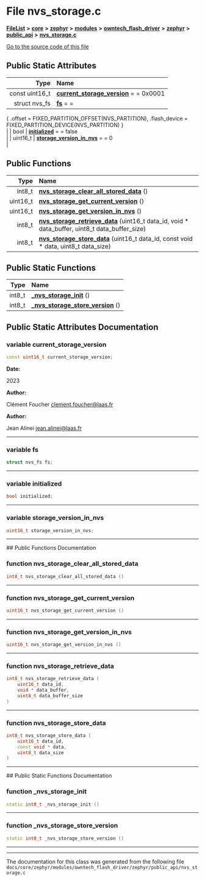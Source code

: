

# File nvs\_storage.c



[**FileList**](files.md) **>** [**core**](dir_771164b9325b04f1442f7a3ffa8ecb89.md) **>** [**zephyr**](dir_09002e7ce91f09aeb040dfd1861a47f4.md) **>** [**modules**](dir_6d0fb8ab814c517e7f155fb837e32f72.md) **>** [**owntech\_flash\_driver**](dir_47b8019f52d29447200a9fe029247d2f.md) **>** [**zephyr**](dir_b20d16dae1dc20106d56014478318b72.md) **>** [**public\_api**](dir_ce5a725b60c8953eacf539a6c77604d3.md) **>** [**nvs\_storage.c**](nvs__storage_8c.md)

[Go to the source code of this file](nvs__storage_8c_source.md)


























## Public Static Attributes

| Type | Name |
| ---: | :--- |
|  const uint16\_t | [**current\_storage\_version**](#variable-current_storage_version)   = = 0x0001<br> |
|  struct nvs\_fs | [**fs**](#variable-fs)   = =
{
	.offset       = FIXED\_PARTITION\_OFFSET(NVS\_PARTITION),
	.flash\_device = FIXED\_PARTITION\_DEVICE(NVS\_PARTITION)
}<br> |
|  bool | [**initialized**](#variable-initialized)   = = false<br> |
|  uint16\_t | [**storage\_version\_in\_nvs**](#variable-storage_version_in_nvs)   = = 0<br> |














## Public Functions

| Type | Name |
| ---: | :--- |
|  int8\_t | [**nvs\_storage\_clear\_all\_stored\_data**](#function-nvs_storage_clear_all_stored_data) () <br> |
|  uint16\_t | [**nvs\_storage\_get\_current\_version**](#function-nvs_storage_get_current_version) () <br> |
|  uint16\_t | [**nvs\_storage\_get\_version\_in\_nvs**](#function-nvs_storage_get_version_in_nvs) () <br> |
|  int8\_t | [**nvs\_storage\_retrieve\_data**](#function-nvs_storage_retrieve_data) (uint16\_t data\_id, void \* data\_buffer, uint8\_t data\_buffer\_size) <br> |
|  int8\_t | [**nvs\_storage\_store\_data**](#function-nvs_storage_store_data) (uint16\_t data\_id, const void \* data, uint8\_t data\_size) <br> |


## Public Static Functions

| Type | Name |
| ---: | :--- |
|  int8\_t | [**\_nvs\_storage\_init**](#function-_nvs_storage_init) () <br> |
|  int8\_t | [**\_nvs\_storage\_store\_version**](#function-_nvs_storage_store_version) () <br> |


























## Public Static Attributes Documentation




### variable current\_storage\_version 


```C++
const uint16_t current_storage_version;
```





**Date:**

2023




**Author:**

Clément Foucher [clement.foucher@laas.fr](mailto:clement.foucher@laas.fr) 




**Author:**

Jean Alinei [jean.alinei@laas.fr](mailto:jean.alinei@laas.fr) 





        

<hr>



### variable fs 

```C++
struct nvs_fs fs;
```




<hr>



### variable initialized 

```C++
bool initialized;
```




<hr>



### variable storage\_version\_in\_nvs 

```C++
uint16_t storage_version_in_nvs;
```




<hr>
## Public Functions Documentation




### function nvs\_storage\_clear\_all\_stored\_data 

```C++
int8_t nvs_storage_clear_all_stored_data () 
```




<hr>



### function nvs\_storage\_get\_current\_version 

```C++
uint16_t nvs_storage_get_current_version () 
```




<hr>



### function nvs\_storage\_get\_version\_in\_nvs 

```C++
uint16_t nvs_storage_get_version_in_nvs () 
```




<hr>



### function nvs\_storage\_retrieve\_data 

```C++
int8_t nvs_storage_retrieve_data (
    uint16_t data_id,
    void * data_buffer,
    uint8_t data_buffer_size
) 
```




<hr>



### function nvs\_storage\_store\_data 

```C++
int8_t nvs_storage_store_data (
    uint16_t data_id,
    const void * data,
    uint8_t data_size
) 
```




<hr>
## Public Static Functions Documentation




### function \_nvs\_storage\_init 

```C++
static int8_t _nvs_storage_init () 
```




<hr>



### function \_nvs\_storage\_store\_version 

```C++
static int8_t _nvs_storage_store_version () 
```




<hr>

------------------------------
The documentation for this class was generated from the following file `docs/core/zephyr/modules/owntech_flash_driver/zephyr/public_api/nvs_storage.c`

